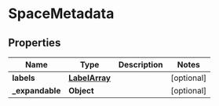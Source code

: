 # SpaceMetadata

## Properties
Name | Type | Description | Notes
------------ | ------------- | ------------- | -------------
**labels** | [**LabelArray**](LabelArray.md) |  |  [optional]
**_expandable** | **Object** |  |  [optional]
